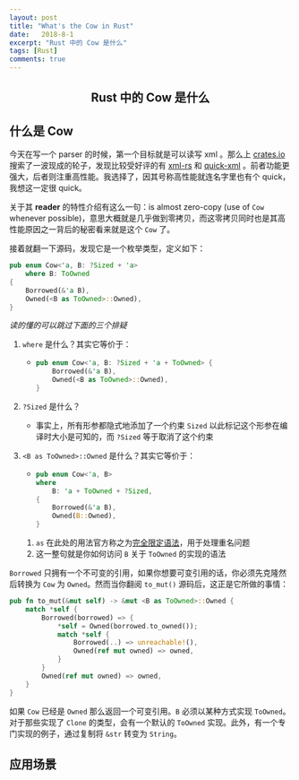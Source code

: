 ```yaml
---
layout: post
title: "What's the Cow in Rust"
date:   2018-8-1
excerpt: "Rust 中的 Cow 是什么"
tags: [Rust]
comments: true
---
```


<center><h2>Rust 中的 Cow 是什么</h2></center>

<!--more-->



## 什么是 Cow

今天在写一个 parser 的时候，第一个目标就是可以读写 xml 。那么上 [crates.io](https://crates.io) 搜索了一波现成的轮子，发现比较受好评的有 [xml-rs](https://crates.io/crates/xml-rs) 和 [quick-xml](https://crates.io/crates/quick-xml) 。前者功能更强大，后者则注重高性能。我选择了，因其号称高性能就连名字里也有个 quick，我想这一定很 quick。



关于其 **reader** 的特性介绍有这么一句：is almost zero-copy (use of `Cow` whenever possible)，意思大概就是几乎做到零拷贝，而这零拷贝同时也是其高性能原因之一背后的秘密看来就是这个 `Cow` 了。



接着就翻一下源码，发现它是一个枚举类型，定义如下：

```rust
pub enum Cow<'a, B: ?Sized + 'a> 
	where B: ToOwned 
{
    Borrowed(&'a B),
    Owned(<B as ToOwned>::Owned),
}
```

*读的懂的可以跳过下面的三个排疑*

1. `where` 是什么？其实它等价于：

   - ```rust
     pub enum Cow<'a, B: ?Sized + 'a + ToOwned> {
         Borrowed(&'a B),
         Owned(<B as ToOwned>::Owned),
     }
     ```

2. `?Sized` 是什么？

   - 事实上，所有形参都隐式地添加了一个约束 `Sized` 以此标记这个形参在编译时大小是可知的，而 `?Sized` 等于取消了这个约束 

3. `<B as ToOwned>::Owned` 是什么？其实它等价于：

   - ```rust
     pub enum Cow<'a, B>
     where
         B: 'a + ToOwned + ?Sized,
     {
         Borrowed(&'a B),
         Owned(B::Owned),
     }
     ```

   1. `as` 在此处的用法官方称之为[完全限定语法](https://doc.rust-lang.org/book/second-edition/ch19-03-advanced-traits.html#fully-qualified-syntax-for-disambiguation-calling-methods-with-the-same-name)，用于处理重名问题
   2. 这一整句就是你如何访问 `B` 关于 `ToOwned` 的实现的语法

`Borrowed` 只拥有一个不可变的引用，如果你想要可变引用的话，你必须先克隆然后转换为 `Cow` 为 `Owned`。然而当你翻阅 `to_mut()` 源码后，这正是它所做的事情：

```rust
pub fn to_mut(&mut self) -> &mut <B as ToOwned>::Owned {
    match *self {
        Borrowed(borrowed) => {
            *self = Owned(borrowed.to_owned());
            match *self {
                Borrowed(..) => unreachable!(),
                Owned(ref mut owned) => owned,
            }
        }
        Owned(ref mut owned) => owned,
    }
}
```

如果 `Cow` 已经是 `Owned` 那么返回一个可变引用。`B` 必须以某种方式实现 `ToOwned`。对于那些实现了 `Clone` 的类型，会有一个默认的 `ToOwned` 实现。此外，有一个专门实现的例子，通过复制将 `&str` 转变为 `String`。

## 应用场景